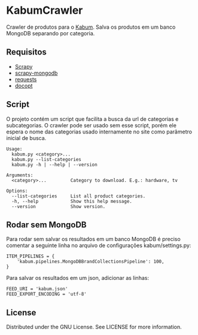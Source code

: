 # KabumCrawler

Crawler de produtos para o [Kabum](https://kabum.com.br/). Salva os produtos em um banco MongoDB separando por categoria.

## Requisitos

* [Scrapy](https://github.com/scrapy/scrapy)
* [scrapy-mongodb](https://github.com/sebdah/scrapy-mongodb)
* [requests](https://github.com/kennethreitz/requests)
* [docopt](https://github.com/docopt/docopt)

## Script

O projeto contém um script que facilita a busca da url de categorias e subcategorias. O crawler pode ser usado sem esse script, porém ele espera o nome das categorias usado internamente no site como parâmetro inicial de busca.

```
Usage:
  kabum.py <category>...
  kabum.py --list-categories
  kabum.py -h | --help | --version

Arguments:
  <category>...         Category to download. E.g.: hardware, tv

Options:
  --list-categories     List all product categories.
  -h, --help            Show this help message.
  --version             Show version.
 ```

## Rodar sem MongoDB

Para rodar sem salvar os resultados em um banco MongoDB é preciso comentar a seguinte linha no arquivo de configurações kabum/settings.py:

```
ITEM_PIPELINES = {
    'kabum.pipelines.MongoDBBrandCollectionsPipeline': 100,
}
```

Para salvar os resultados em um json, adicionar as linhas:

```
FEED_URI = 'kabum.json'
FEED_EXPORT_ENCODING = 'utf-8'
```

## License

Distributed under the GNU License. See LICENSE for more information.